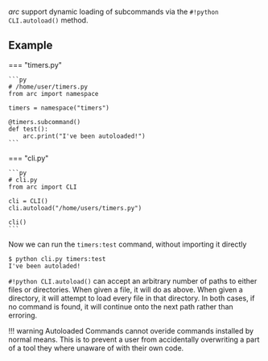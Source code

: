
*arc* support dynamic loading of subcommands via the `#!python CLI.autoload()` method.

## Example

=== "timers.py"

    ```py
    # /home/user/timers.py
    from arc import namespace

    timers = namespace("timers")

    @timers.subcommand()
    def test():
        arc.print("I've been autoloaded!")
    ```

=== "cli.py"

    ```py
    # cli.py
    from arc import CLI

    cli = CLI()
    cli.autoload("/home/users/timers.py")

    cli()
    ```

Now we can run the `timers:test` command, without importing it directly
```
$ python cli.py timers:test
I've been autoladed!
```

`#!python CLI.autoload()` can accept an arbitrary number of paths to either files or directories. When given a file, it will do as above. When given a directory, it will attempt to load every file in that directory. In both cases, if no command is found, it will continue onto the next path rather than erroring.

!!! warning
    Autoloaded Commands cannot overide commands installed by normal means. This is to prevent a user from accidentally overwriting a part of a tool they where unaware of with their own code.


